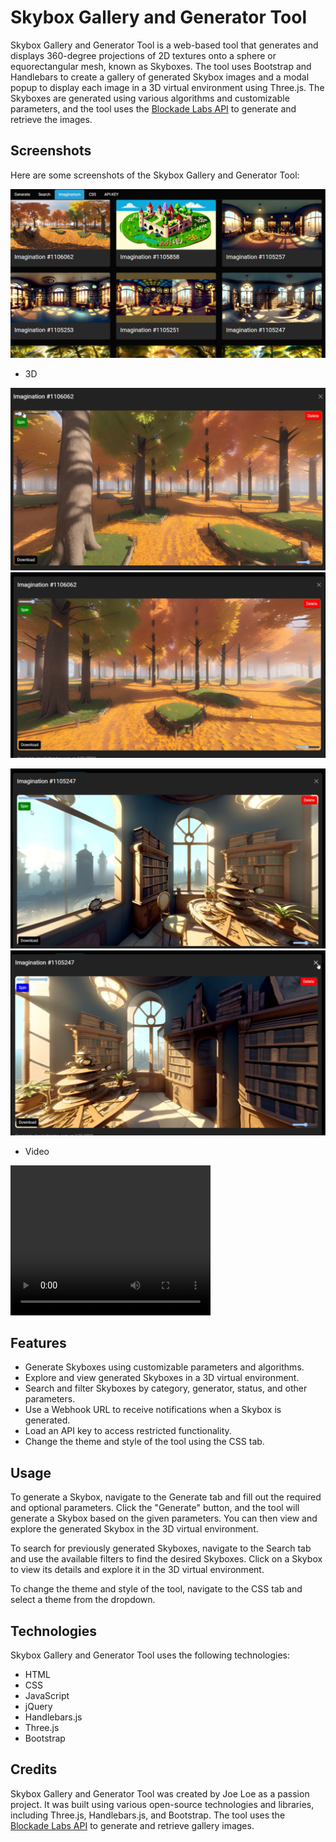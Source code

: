 # Skybox Gallery and Generator Tool

Skybox Gallery and Generator Tool is a web-based tool that generates and displays 360-degree projections of 2D textures onto a sphere or equorectangular mesh, known as Skyboxes. The tool uses Bootstrap and Handlebars to create a gallery of generated Skybox images and a modal popup to display each image in a 3D virtual environment using Three.js. The Skyboxes are generated using various algorithms and customizable parameters, and the tool uses the [Blockade Labs API](https://www.blockadelabs.com/) to generate and retrieve the images.

## Screenshots

Here are some screenshots of the Skybox Gallery and Generator Tool:

![Screenshot 1](/screenshots/SkyboxGallery.png)

- 3D

![Screenshot 2](/screenshots/SkyboxGallery3D.png)
![Screenshot 3](/screenshots/SkyboxGallery3D_2.png)

![Screenshot 4](/screenshots/SkyboxGallery3D_3.png)
![Screenshot 5](/screenshots/SkyboxGallery3D_4.png)

- Video

<video width="320" height="240" controls>
  <source src="/screenshots/Skybox Gallery Demo.mp4" type="video/mp4">
  Your browser does not support the video tag.
</video>

## Features

- Generate Skyboxes using customizable parameters and algorithms.
- Explore and view generated Skyboxes in a 3D virtual environment.
- Search and filter Skyboxes by category, generator, status, and other parameters.
- Use a Webhook URL to receive notifications when a Skybox is generated.
- Load an API key to access restricted functionality.
- Change the theme and style of the tool using the CSS tab.

## Usage

To generate a Skybox, navigate to the Generate tab and fill out the required and optional parameters. Click the "Generate" button, and the tool will generate a Skybox based on the given parameters. You can then view and explore the generated Skybox in the 3D virtual environment.

To search for previously generated Skyboxes, navigate to the Search tab and use the available filters to find the desired Skyboxes. Click on a Skybox to view its details and explore it in the 3D virtual environment.

To change the theme and style of the tool, navigate to the CSS tab and select a theme from the dropdown.

## Technologies

Skybox Gallery and Generator Tool uses the following technologies:

- HTML
- CSS
- JavaScript
- jQuery
- Handlebars.js
- Three.js
- Bootstrap

## Credits

Skybox Gallery and Generator Tool was created by Joe Loe as a passion project. It was built using various open-source technologies and libraries, including Three.js, Handlebars.js, and Bootstrap. The tool uses the [Blockade Labs API](https://www.blockadelabs.com/) to generate and retrieve gallery images.
